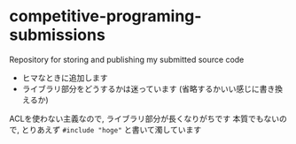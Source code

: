 # competitive-programing-submissions
Repository for storing and publishing my submitted source code 

- ヒマなときに追加します
- ライブラリ部分をどうするかは迷っています (省略するかいい感じに書き換えるか)

ACLを使わない主義なので, ライブラリ部分が長くなりがちです
本質でもないので, とりあえず `#include "hoge"` と書いて濁しています
